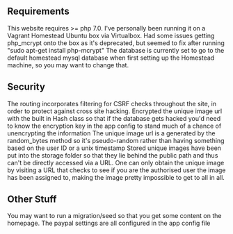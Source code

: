 ## Requirements

This website requires >= php 7.0. I've personally been running it on a Vagrant Homestead Ubuntu box via Virtualbox.
Had some issues getting php_mcrypt onto the box as it's deprecated, but seemed to fix after running "sudo apt-get install php-mcrypt"
The database is currently set to go to the default homestead mysql database when first setting up the Homestead machine, so
you may want to change that.

## Security

The routing incorporates filtering for CSRF checks throughout the site, in order to protect against cross site hacking.
Encrypted the unique image url with the built in Hash class so that if the database gets hacked you'd need to know the encryption key in the app config to stand much of a chance of unencrypting the information
The unique image url is a generated by the random_bytes method so it's pseudo-random rather than having something based on the user ID or a unix timestamp
Stored unique images have been put into the storage folder so that they lie behind the public path and thus can't be directly accessed via a URL.
One can only obtain the unique image by visiting a URL that checks to see if you are the authorised user the image has been assigned to, making the image pretty impossible to get to all in all.

## Other Stuff

You may want to run a migration/seed so that you get some content on the homepage.
The paypal settings are all configured in the app config file

